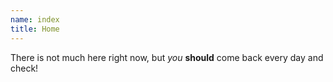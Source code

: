 ```yaml
---
name: index
title: Home
---
```


There is not much here right now, but _you_ **should** come back every day and check!
